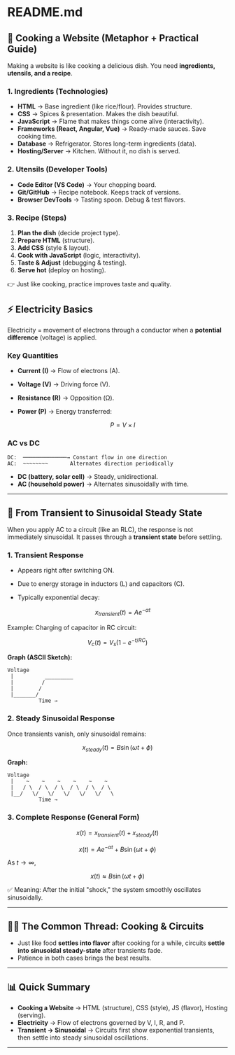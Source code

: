 # README.md

## 🍳 Cooking a Website (Metaphor + Practical Guide)

Making a website is like cooking a delicious dish. You need **ingredients, utensils, and a recipe**.

### 1. Ingredients (Technologies)

* **HTML** → Base ingredient (like rice/flour). Provides structure.
* **CSS** → Spices & presentation. Makes the dish beautiful.
* **JavaScript** → Flame that makes things come alive (interactivity).
* **Frameworks (React, Angular, Vue)** → Ready-made sauces. Save cooking time.
* **Database** → Refrigerator. Stores long-term ingredients (data).
* **Hosting/Server** → Kitchen. Without it, no dish is served.

### 2. Utensils (Developer Tools)

* **Code Editor (VS Code)** → Your chopping board.
* **Git/GitHub** → Recipe notebook. Keeps track of versions.
* **Browser DevTools** → Tasting spoon. Debug & test flavors.

### 3. Recipe (Steps)

1. **Plan the dish** (decide project type).
2. **Prepare HTML** (structure).
3. **Add CSS** (style & layout).
4. **Cook with JavaScript** (logic, interactivity).
5. **Taste & Adjust** (debugging & testing).
6. **Serve hot** (deploy on hosting).

👉 Just like cooking, practice improves taste and quality.



## ⚡ Electricity Basics

Electricity = movement of electrons through a conductor when a **potential difference** (voltage) is applied.

### Key Quantities

* **Current (I)** → Flow of electrons (A).
* **Voltage (V)** → Driving force (V).
* **Resistance (R)** → Opposition (Ω).
* **Power (P)** → Energy transferred:

  $$
  P = V \times I
  $$

### AC vs DC

```
DC:  ──────────────→ Constant flow in one direction  
AC:  ~~~~~~~~       Alternates direction periodically
```

* **DC (battery, solar cell)** → Steady, unidirectional.
* **AC (household power)** → Alternates sinusoidally with time.

---

## 🔄 From Transient to Sinusoidal Steady State

When you apply AC to a circuit (like an RLC), the response is not immediately sinusoidal. It passes through a **transient state** before settling.

### 1. Transient Response

* Appears right after switching ON.
* Due to energy storage in inductors (L) and capacitors (C).
* Typically exponential decay:

  $$
  x_{transient}(t) = A e^{-\alpha t}
  $$

Example: Charging of capacitor in RC circuit:

$$
V_c(t) = V_s \left( 1 - e^{-t/RC} \right)
$$

**Graph (ASCII Sketch):**

```
Voltage
 |          _________
 |         /
 |        /
 |_______/
          Time →
```

### 2. Steady Sinusoidal Response

Once transients vanish, only sinusoidal remains:

$$
x_{steady}(t) = B \sin(\omega t + \phi)
$$

**Graph:**

```
Voltage
 |    ~    ~    ~    ~    ~    ~
 |   / \  / \  / \  / \  / \  / \
 |__/   \/   \/   \/   \/   \/   \
          Time →
```

### 3. Complete Response (General Form)

$$
x(t) = x_{transient}(t) + x_{steady}(t)
$$

$$
x(t) = A e^{-\alpha t} + B \sin(\omega t + \phi)
$$

As $t \to \infty$,

$$
x(t) \approx B \sin(\omega t + \phi)
$$

✅ Meaning: After the initial "shock," the system smoothly oscillates sinusoidally.

---

## 🧑‍🍳 The Common Thread: Cooking & Circuits

* Just like food **settles into flavor** after cooking for a while, circuits **settle into sinusoidal steady-state** after transients fade.
* Patience in both cases brings the best results.

---

## 📊 Quick Summary

* **Cooking a Website** → HTML (structure), CSS (style), JS (flavor), Hosting (serving).
* **Electricity** → Flow of electrons governed by V, I, R, and P.
* **Transient → Sinusoidal** → Circuits first show exponential transients, then settle into steady sinusoidal oscillations.

---

